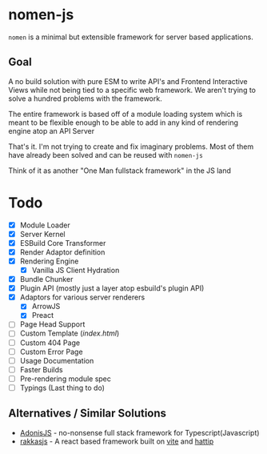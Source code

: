 # nomen-js

`nomen` is a minimal but extensible framework for server based applications.

## Goal

A no build solution with pure ESM to write API's and Frontend Interactive Views
while not being tied to a specific web framework. We aren't trying to solve a
hundred problems with the framework.

The entire framework is based off of a module loading system which is meant to
be flexible enough to be able to add in any kind of rendering engine atop an API
Server

That's it. I'm not trying to create and fix imaginary problems. Most of them
have already been solved and can be reused with `nomen-js`

Think of it as another "One Man fullstack framework" in the JS land

# Todo

- [x] Module Loader
- [x] Server Kernel
- [x] ESBuild Core Transformer
- [x] Render Adaptor definition
- [x] Rendering Engine
  - [x] Vanilla JS Client Hydration 
- [x] Bundle Chunker
- [x] Plugin API (mostly just a layer atop esbuild's plugin API)
- [x] Adaptors for various server renderers
  - [x] ArrowJS
  - [x] Preact
- [ ] Page Head Support
- [ ] Custom Template (_index.html_)
- [ ] Custom 404 Page
- [ ] Custom Error Page
- [ ] Usage Documentation
- [ ] Faster Builds
- [ ] Pre-rendering module spec
- [ ] Typings (Last thing to do)

## Alternatives / Similar Solutions

- [AdonisJS](http://adonisjs.com) - no-nonsense full stack framework for
  Typescript(Javascript)
- [rakkasjs](http://rakkasjs.org) - A react based framework built on
  [vite](https://vite.dev) and [hattip](https://hattipjs.org)
